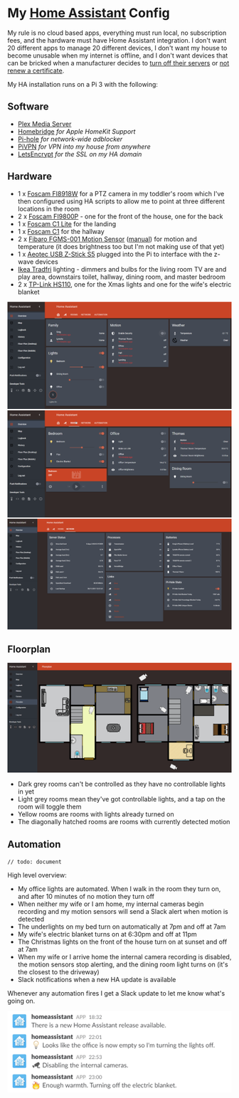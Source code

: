 # My [Home Assistant](https://home-assistant.io) Config

My rule is no cloud based apps, everything must run local, no subscription fees, and the hardware must have Home Assistant integration. I don't want 20 different apps to manage 20 different devices, I don't want my house to become unusable when my internet is offline, and I don't want devices that can be bricked when a manufacturer decides to [turn off their servers](https://www.theguardian.com/technology/2016/apr/05/revolv-devices-bricked-google-nest-smart-home) or [not renew a certificate](https://arstechnica.co.uk/gadgets/2017/11/after-online-outrage-logitech-will-now-replace-harmony-link-devices-for-free/).

My HA installation runs on a Pi 3 with the following:

Software
--------
* [Plex Media Server](https://plex.tv)
* [Homebridge](https://github.com/nfarina/homebridge) *for Apple HomeKit Support*
* [Pi-hole](https://pi-hole.net/) *for network-wide adblocker*
* [PiVPN](http://www.pivpn.io/) *for VPN into my house from anywhere*
* [LetsEncrypt](https://letsencrypt.org/) *for the SSL on my HA domain*

Hardware
--------
* 1 x [Foscam FI8918W](https://www.amazon.co.uk/gp/product/B0046710G6) for a PTZ camera in my toddler's room which I've then configured using HA scripts to allow me to point at three different locations in the room
* 2 x [Foscam FI9800P](https://www.amazon.co.uk/gp/product/B015STDPJ0) - one for the front of the house, one for the back
* 1 x [Foscam C1 Lite](https://www.amazon.co.uk/gp/product/B0196AN3IU) for the landing
* 1 x [Foscam C1](https://www.amazon.co.uk/gp/product/B00T7NX6SY/) for the hallway
* 2 x [Fibaro FGMS-001 Motion Sensor](https://www.amazon.co.uk/gp/product/B00JHHNUPY/) ([manual](http://manuals.fibaro.com/content/manuals/en/FGMS-001/FGMS-001-EN-T-v2.1.pdf)) for motion and temperature (it does brightness too but I'm not making use of that yet)
* 1 x [Aeotec USB Z-Stick S5](https://www.amazon.co.uk/gp/product/B00YETCNOE/ref=oh_aui_detailpage_o06_s00?ie=UTF8&psc=1) plugged into the Pi to interface with the z-wave devices
* [Ikea Tradfri](http://www.ikea.com/gb/en/products/lighting/smart-lighting/) lighting - dimmers and bulbs for the living room TV are and play area, downstairs toilet, hallway, dining room, and master bedroom
* 2 x [TP-Link HS110](https://www.amazon.co.uk/HS110-Monitoring-Assistant-Required-UK/dp/B01IBUF48S/), one for the Xmas lights and one for the wife's electric blanket

![UI](/images/home.png)
![UI](/images/rooms.png)
![UI](/images/network.png)

Floorplan
--------
![UI](/images/floorplan.png)

* Dark grey rooms can't be controlled as they have no controllable lights in yet
* Light grey rooms mean they've got controllable lights, and a tap on the room will toggle them
* Yellow rooms are rooms with lights already turned on
* The diagonally hatched rooms are rooms with currently detected motion

Automation
--------
`// todo: document`

High level overview:
- My office lights are automated. When I walk in the room they turn on, and after 10 minutes of  no motion they turn off
- When neither my wife or I am home, my internal cameras begin recording and my motion sensors will send a Slack alert when motion is detected
- The underlights on my bed turn on automatically at 7pm and off at 7am
- My wife's electric blanket turns on at 6:30pm and off at 11pm
- The Christmas lights on the front of the house turn on at sunset and off at 7am
- When my wife or I arrive home the internal camera recording is disabled, the motion sensors stop alerting, and the dining room light turns on (it's the closest to the driveway)
- Slack notifications when a new HA update is available

Whenever any automation fires I get a Slack update to let me know what's going on.

![Slack](/images/slack.png)